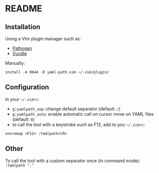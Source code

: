 # README

## Installation

Using a VIm plugin manager such as:

- [Pathogen](https://github.com/tpope/vim-pathogen)
- [Vundle](https://github.com/VundleVim/Vundle.vim)

Manually:

```console
install -m 0644 -D yaml-path.vim ~/.vim/plugin/
```

## Configuration

In your `~/.vimrc`:

- `g:yamlpath_sep`: change default separator (default: `/`)
- `g:yamlpath_auto`: enable automatic call on cursor move on YAML files
  (default: `0`)
- to call the tool with a keystroke such as F12, add to you `~/.vimrc`:

```
nnoremap <F12> :Yamlpath<CR>
```

## Other

To call the tool with a custom separator once (in command mode): `:Yamlpath "."`

<!-- Local Variables: -->
<!-- End: -->
